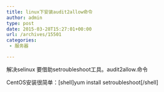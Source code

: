 ```yaml
---
title: linux下安装audit2allow命令
author: admin
type: post
date: 2015-03-28T15:27:01+00:00
url: /archives/15501
categories:
 - 服务器

---
```

解决selinux 要借助setroubleshoot工具。audit2allow.命令

CentOS安装很简单：[shell]yum install setroubleshoot[/shell]